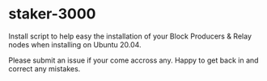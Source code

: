 # staker-3000

Install script to help easy the installation of your Block Producers & Relay nodes when installing on Ubuntu 20.04.

Please submit an issue if your come accross any. Happy to get back in and correct any mistakes.
